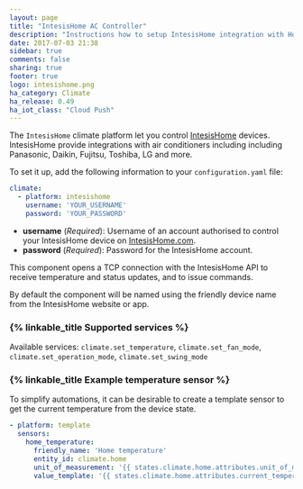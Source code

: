 ```yaml
---
layout: page
title: "IntesisHome AC Controller"
description: "Instructions how to setup IntesisHome integration with Home Assistant"
date: 2017-07-03 21:38
sidebar: true
comments: false
sharing: true
footer: true
logo: intesishome.png
ha_category: Climate
ha_release: 0.49
ha_iot_class: "Cloud Push"
---
```


The `IntesisHome` climate platform let you control [IntesisHome](https://www.intesishome.com) devices. IntesisHome provide integrations with air conditioners including including Panasonic, Daikin, Fujitsu, Toshiba, LG and more.

To set it up, add the following information to your `configuration.yaml` file:

```yaml
climate:
  - platform: intesishome
    username: 'YOUR_USERNAME'
    password: 'YOUR_PASSWORD'
```

- **username** (*Required*): Username of an account authorised to control your IntesisHome device on [IntesisHome.com](https://user.intesishome.com).
- **password** (*Required*): Password for the IntesisHome account.

This component opens a TCP connection with the IntesisHome API to receive temperature and status updates, and to issue commands.

By default the component will be named using the friendly device name from the IntesisHome website or app.

### {% linkable_title Supported services %}
Available services: `climate.set_temperature`, `climate.set_fan_mode`, `climate.set_operation_mode`, `climate.set_swing_mode`

### {% linkable_title Example temperature sensor %}
To simplify automations, it can be desirable to create a template sensor to get the current temperature from the device state.

```yaml
- platform: template
  sensors:
    home_temperature:
      friendly_name: 'Home temperature'
      entity_id: climate.home
      unit_of_measurement: '{{ states.climate.home.attributes.unit_of_measurement }}'
      value_template: '{{ states.climate.home.attributes.current_temperature }}'
```

